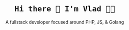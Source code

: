 <h1 align="center">
  <code>Hi there 👋 I'm Vlad 👨‍💻</code>
</h1>

<p align="center">A fullstack developer focused around PHP, JS, & Golang</p>

<!--
**vumanskyi/vumanskyi** is a ✨ _special_ ✨ repository because its `README.md` (this file) appears on your GitHub profile.

Here are some ideas to get you started:

- 🔭 I’m currently working on ...
- 🌱 I’m currently learning ...
- 👯 I’m looking to collaborate on ...
- 🤔 I’m looking for help with ...
- 💬 Ask me about ...
- 📫 How to reach me: ...
- 😄 Pronouns: ...
- ⚡ Fun fact: ...
-->
